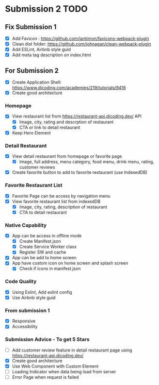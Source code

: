 # Submission 2 TODO

## Fix Submission 1

- [x] Add Favicon : https://github.com/jantimon/favicons-webpack-plugin
- [x] Clean dist folder: https://github.com/johnagan/clean-webpack-plugin
- [x] Add ESLint, Airbnb style guid
- [x] Add meta tag description on index.html

## For Submission 2

- [x] Create Application Shell: https://www.dicoding.com/academies/219/tutorials/9416
- [x] Create good architecture

### Homepage

- [x] View restaurant list from https://restaurant-api.dicoding.dev/ API
  - [x] Image, city, rating and descrption of restaurant
  - [x] CTA or link to detail restaurant
- [x] Keep Hero Element

### Detail Restaurant

- [x] View detail restaurant from homepage or favorite page
  - [x] Image, full address, menu category, food menu, drink menu, rating, customer reviews
- [x] Create favorite button to add to favorite restaurant (use IndexedDB)

### Favorite Restaurant List

- [x] Favorite Page can be access by navigation menu
- [x] View favorite restaurant list from indexedDB
  - [x] Image, city, rating, description of restaurant
  - [x] CTA to detail restaurant

### Native Capability

- [x] App can be access in offline mode
  - [x] Create Manifest.json
  - [x] Create Service Worker class
  - [x] Register SW and cache
- [x] App can be add to home screen
- [x] App have custom icon on home screen and splash screen
  - [x] Check if icons in manifest.json

### Code Quality

- [x] Using Eslint, Add eslint config
- [x] Use Airbnb style guid

### From submission 1

- [x] Responsive
- [x] Accessibility

### Submission Advice - To get 5 Stars

- [ ] Add customer review feature in detail restaurant page using https://restaurant-api.dicoding.dev/
- [x] Create good architecture
- [x] Use Web Component with Custom Element
- [ ] Loading Indicator when data being load from server
- [ ] Error Page when request is failed
